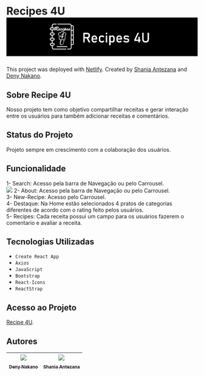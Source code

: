 # Recipes 4U ![logo](./src/ToReadMe/logo.jpg)

This project was deployed with [Netlify](https://incredible-marshmallow-4076bf.netlify.app).
Created by [Shania Antezana](https://github.com/Shania810) and [Deny Nakano](https://github.com/DenyNakano).


## Sobre Recipe 4U

Nosso projeto tem como objetivo compartilhar receitas e gerar interação entre os usuários para também adicionar receitas e comentários.

## Status do Projeto

Projeto sempre em crescimento com a colaboração dos usuários.

## Funcionalidade 

1- Search: Acesso pela barra de Navegação ou pelo Carrousel.<br>
![](./src/ToReadMe/Video_221013203339.gif)
2- About: Acesso pela barra de Navegação ou pelo Carrousel.<br>
3- New-Recipe: Acesso pelo Carrousel.<br>
4- Destaque: Na Home estão selecionados 4 pratos de categorias diferentes de acordo com o rating feito pelos usuários.<br>
5- Recipes: Cada receita possui um campo para os usuários fazerem o comentario e avaliar a receita.

## Tecnologias Utilizadas

- `Create React App`
- `Axios`
- `JavaScript`
- `Bootstrap`
- `React-Icons`
- `ReactStrap`

## Acesso ao Projeto

[Recipe 4U](https://incredible-marshmallow-4076bf.netlify.app).

## Autores
| [<img src="https://avatars.githubusercontent.com/u/108907492?s=400&u=eb4e6cd36644bf8fdb3adb21b0f7387ffbeb1bbe&v=4" width=115><br><sub>Deny Nakano</sub>](https://github.com/DenyNakano) |  [<img src="https://avatars.githubusercontent.com/u/108180676?v=4" width=115><br><sub>Shania Antezana</sub>](https://github.com/Shania810) 
| :---: | :---: |




